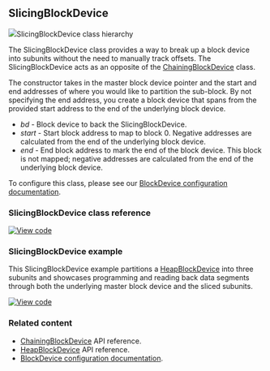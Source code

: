 ## SlicingBlockDevice

<span class="images">![](https://os.mbed.com/docs/development/mbed-os-api-doxy/class_slicing_block_device.png)<span>SlicingBlockDevice class hierarchy</span></span>

The SlicingBlockDevice class provides a way to break up a block device into subunits without the need to manually track offsets. The SlicingBlockDevice acts as an opposite of the [ChainingBlockDevice](chainingblockdevice.html) class.

The constructor takes in the master block device pointer and the start and end addresses of where you would like to partition the sub-block. By not specifying the end address, you create a block device that spans from the provided start address to the end of the underlying block device.

  - _bd_ -  Block device to back the SlicingBlockDevice.
  - _start_ - Start block address to map to block 0. Negative addresses are calculated from the end of the underlying block device.
  - _end_ - End block address to mark the end of the block device. This block is not mapped; negative addresses are calculated from the end of the underlying block device.

To configure this class, please see our [BlockDevice configuration documentation](../reference/configuration-storage.html#blockdevice-default-configuration).

### SlicingBlockDevice class reference

[![View code](https://www.mbed.com/embed/?type=library)](https://os.mbed.com/docs/development/mbed-os-api-doxy/_slicing_block_device_8h_source.html)

### SlicingBlockDevice example

This SlicingBlockDevice example partitions a [HeapBlockDevice](heapblockdevice.html) into three subunits and showcases programming and reading back data segments through both the underlying master block device and the sliced subunits.

[![View code](https://www.mbed.com/embed/?url=https://os.mbed.com/teams/mbed_example/code/SlicingBlockDevice_ex_1/)](https://os.mbed.com/teams/mbed_example/code/SlicingBlockDevice_ex_1/file/62c01cd06ff7/main.cpp)

### Related content

- [ChainingBlockDevice](chainingblockdevice.html) API reference.
- [HeapBlockDevice](heapblockdevice.html) API reference.
- [BlockDevice configuration documentation](../reference/configuration-storage.html#blockdevice-default-configuration).
